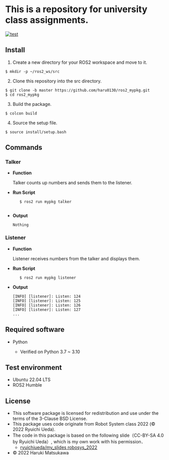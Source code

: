 # **This is a repository for university class assignments.**

[![test](https://github.com/haru0130/ros2_mypkg/actions/workflows/test.yml/badge.svg)](https://github.com/haru0130/ros2_mypkg/actions/workflows/test.yml)


## **Install**
1. Create a new directory for your ROS2 workspace and move to it.
 ```
$ mkdir -p ~/ros2_ws/src
 ```
 2. Clone this repository into the src directory.
  ``` 
  $ git clone -b master https://github.com/haru0130/ros2_mypkg.git
  $ cd ros2_mypkg   
  ```
 3. Build the package.
  ``` 
  $ colcon build
  ``` 
 4. Source the setup file.
  ```
  $ source install/setup.bash
  ```
  

## **Commands**


### **Talker**
* **Function**
  
  Talker counts up numbers and sends them to the listener.

*  **Run Script**
     ``` 
        $ ros2 run mypkg talker
  
  
      ```
* **Output**
   ``` 
   Nothing
    ```
### **Listener**
* **Function**
    
    Listener receives numbers from the talker and displays them.




*  **Run Script**
     ``` 
        $ ros2 run mypkg listener
      ```
* **Output**
    ``` 
    [INFO] [listener]: Listen: 124
    [INFO] [listener]: Listen: 125
    [INFO] [listener]: Listen: 126
    [INFO] [listener]: Listen: 127  
    ...

    ```







## Required software



 * Python 
   
   * Verified on Python 3.7 ~ 3.10

## Test environment

 * Ubuntu 22.04 LTS
 * ROS2 Humble

## License


* This software package is licensed for redistribution and use under the terms of the 3-Clause BSD License.
* This package uses code originate from Robot System class 2022 (© 2022 Ryuichi Ueda).
* The code in this package is based on the following slide（CC-BY-SA 4.0 by Ryuichi Ueda）, which is my own work with his permission．
    * [ryuichiueda/my_slides robosys_2022][def]
* © 2022 Haruki Matsukawa

[def]: https://github.com/ryuichiueda/my_slides/tree/master/robosys_2022